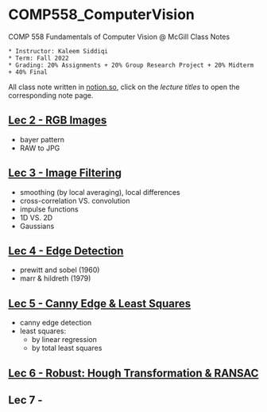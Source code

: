 # COMP558_ComputerVision
COMP 558 Fundamentals of Computer Vision @ McGill Class Notes
```
* Instructor: Kaleem Siddiqi
* Term: Fall 2022
* Grading: 20% Assignments + 20% Group Research Project + 20% Midterm + 40% Final
```

All class note written in [notion.so](https://www.notion.so/), click on the *lecture titles* to open the corresponding note page.

## [Lec 2 - RGB Images](COMP558_Lec2)
* bayer pattern
* RAW to JPG

## [Lec 3 - Image Filtering](COMP558_Lec3)
* smoothing (by local averaging), local differences
* cross-correlation VS. convolution
* impulse functions
* 1D VS. 2D
* Gaussians

## [Lec 4 - Edge Detection](COMP558_Lec4)
* prewitt and sobel (1960)
* marr & hildreth (1979)

## [Lec 5 - Canny Edge & Least Squares](COMP558_Lec5)
* canny edge detection
* least squares:
    * by linear regression
    * by total least squares

## [Lec 6 - Robust: Hough Transformation & RANSAC](COMP558_Lec6)


## Lec 7 - 
